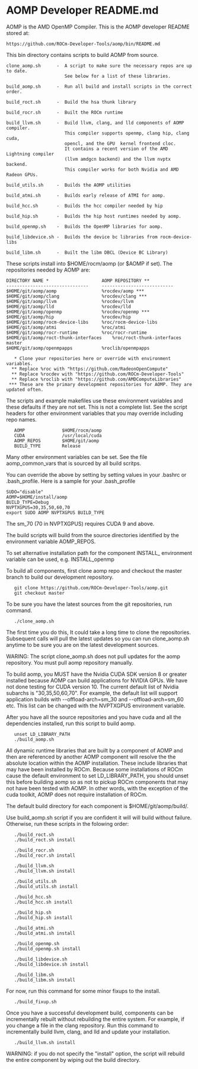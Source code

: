 AOMP Developer README.md
========================

AOMP is the AMD OpenMP Compiler. This is the AOMP developer README stored at:
```
https://github.com/ROCm-Developer-Tools/aomp/bin/README.md
```
This bin directory contains scripts to build AOMP from source.
```
clone_aomp.sh      -  A script to make sure the necessary repos are up to date.
                      See below for a list of these libraries.

build_aomp.sh      -  Run all build and install scripts in the correct order. 

build_roct.sh      -  Build the hsa thunk library

build_rocr.sh      -  Built the ROCm runtime

build_llvm.sh      -  Build llvm, clang, and lld components of AOMP compiler.
                      This compiler supports openmp, clang hip, clang cuda,
                      opencl, and the GPU  kernel frontend cloc.
                      It contains a recent version of the AMD Lightning compiler
                      (llvm amdgcn backend) and the llvm nvptx backend.
                      This compiler works for both Nvidia and AMD Radeon GPUs.

build_utils.sh     -  Builds the AOMP utilities

build_atmi.sh      -  Builds early release of ATMI for aomp.

build_hcc.sh       -  Builds the hcc compiler needed by hip

build_hip.sh       -  Builds the hip host runtimes needed by aomp.

build_openmp.sh    -  Builds the OpenMP libraries for aomp.

build_libdevice.sh -  Builds the device bc libraries from rocm-device-libs

build_libm.sh      -  Built the libm DBCL (Device BC Library)
```
These scripts install into $HOME/rocm/aomp (or $AOMP if set). 
The repositories needed by AOMP are:

```
DIRECTORY NAME *                  	AOMP REPOSITORY **       
-------------------------------   	---------------------------
$HOME/git/aomp/aomp               	%rocdev/aomp ***
$HOME/git/aomp/clang              	%rocdev/clang ***
$HOME/git/aomp/llvm               	%rocdev/llvm
$HOME/git/aomp/lld                	%rocdev/lld
$HOME/git/aomp/openmp             	%rocdev/openmp ***
$HOME/git/aomp/hip                	%rocdev/hip
$HOME/git/aomp/rocm-device-libs   	%roc/rocm-device-libs
$HOME/git/aomp/atmi               	%roc/atmi
$HOME/git/aomp/rocr-runtime       	%roc/rocr-runtime
$HOME/git/aomp/roct-thunk-interfaces	%roc/roct-thunk-interfaces  master
$HOME/git/aomp/openmpapps         	%roclib/openmpapps

   * Clone your repositories here or override with environment variables.
  ** Replace %roc with "https://github.com/RadeonOpenCompute"
  ** Replace %rocdev with "https://github.com/ROCm-Developer-Tools"
  ** Replace %roclib with "https://github.com/AMDComputeLibraries"
 *** These are the primary development repositories for AOMP. They are updated often.
```

The scripts and example makefiles use these environment variables and these 
defaults if they are not set. This is not a complete list.  See the script headers
for other environment variables that you may override including repo names. 

```
   AOMP              $HOME/rocm/aomp
   CUDA              /usr/local/cuda
   AOMP_REPOS        $HOME/git/aomp
   BUILD_TYPE        Release
```

Many other environment variables can be set.  See the file aomp_common_vars that is sourced by all build scritps. 


You can override the above by setting by setting values in your .bashrc or .bash_profile.
Here is a sample for your .bash_profile

```
SUDO="disable"
AOMP=$HOME/install/aomp
BUILD_TYPE=Debug
NVPTXGPUS=30,35,50,60,70
export SUDO AOMP NVPTXGPUS BUILD_TYPE
```
The sm_70 (70 in NVPTXGPUS) requires CUDA 9 and above.

The build scripts will build from the source directories identified by the 
environment variable AOMP_REPOS.

To set alternative installation path for the component INSTALL_<COMPONENT> environment 
variable can be used, e.g. INSTALL_openmp

To build all components, first clone aomp repo and checkout the master branch
to build our development repository.  

```
   git clone https://github.com/ROCm-Developer-Tools/aomp.git
   git checkout master 
```
	
To be sure you have the latest sources from the git repositories, run command.

```
   ./clone_aomp.sh
```

The first time you do this, It could take a long time to clone the repositories.  Subsequent calls will pull the latest updates so you can run clone_aomp.sh anytime to be sure you are on the latest development sources. 

WARING: The script clone_aomp.sh does not pull updates for the aomp repository. You must pull aomp repository manually. 

To build aomp, you MUST have the Nvidia CUDA SDK version 8 or greater installed because AOMP can build applications for NVIDIA GPUs. We have not done testing for CUDA version 10.  The current default list of Nvidia subarchs is "30,35,50,60,70".  For example, the default list will support application builds with --offload-arch=sm_30 and --offload-arch=sm_60 etc.  This list can be changed with the NVPTXGPUS environment variable.

After you have all the source repositories and you have cuda and all the dependencies installed, 
run this script to build aomp.
```
   unset LD_LIBRARY_PATH
   ./build_aomp.sh
```
All dynamic runtime libraries that are built by a component of AOMP and then are referenced by another AOMP component will resolve the the absolute location within the AOMP installation.  These include libraries that may have been installed by ROCm. Because some installations of ROCm cause the default environment to set LD_LIBRARY_PATH, you should unset this before building aomp so as not to pickup ROCm components that may not have been tested with AOMP.  In other words, with the exception of the cuda toolkit, AOMP does not require installation of ROCm.

The default build directory for each component is $HOME/git/aomp/build/<component>.

Use build_aomp.sh script if you are confident it will will build without failure.
Otherwise, run these  scripts in the folowing order:

```
   ./build_roct.sh
   ./build_roct.sh install

   ./build_rocr.sh
   ./build_rocr.sh install

   ./build_llvm.sh
   ./build_llvm.sh install

   ./build_utils.sh
   ./build_utils.sh install

   ./build_hcc.sh
   ./build_hcc.sh install

   ./build_hip.sh
   ./build_hip.sh install
   
   ./build_atmi.sh
   ./build_atmi.sh install

   ./build_openmp.sh  
   ./build_openmp.sh install

   ./build_libdevice.sh  
   ./build_libdevice.sh install

   ./build_libm.sh  
   ./build_libm.sh install
```

For now, run this command for some minor fixups to the install.

```
   ./build_fixup.sh
```

Once you have a successful development build, components can be incrementally rebuilt without rebuilding the entire system. For example, if you change a file in the clang repository. Run this command to incrementally build llvm, clang, and lld and update your installation. 

```
   ./build_llvm.sh install
```
WARNING:  if you do not specify the "install" option, the script will rebuild the entire component by wiping out the build directory.

